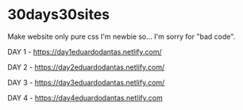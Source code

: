 # 30days30sites

Make website only pure css
I'm newbie so... I'm sorry for "bad code".

DAY 1 - https://day1eduardodantas.netlify.com/

DAY 2 - https://day2eduardodantas.netlify.com/

DAY 3 - https://day3eduardodantas.netlify.com/

DAY 4 - https://day4eduardodantas.netlify.com
